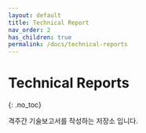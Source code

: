 ```yaml
---
layout: default
title: Technical Report
nav_order: 2
has_children: true
permalink: /docs/technical-reports
---
```


# Technical Reports
{: .no_toc}

격주간 기술보고서를 작성하는 저장소 입니다.
